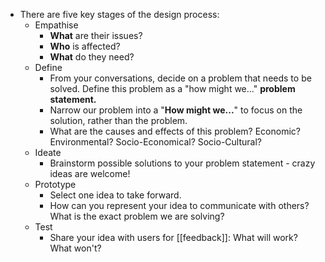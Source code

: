 - There are five key stages of the design process:
	- Empathise
		- **What** are their issues?
		- **Who** is affected?
		- **What** do they need?
	- Define
		- From your conversations, decide on a problem that needs to be solved. Define this problem as a "how might we..." **problem statement.**
		- Narrow our problem into a "**How might we...**" to focus on the solution, rather than the problem.
		- What are the causes and effects of this problem? Economic? Environmental? Socio-Economical? Socio-Cultural?
	- Ideate
		- Brainstorm possible solutions to your problem statement - crazy ideas are welcome!
	- Prototype
		- Select one idea to take forward.
		- How can you represent your idea to communicate with others? What is the exact problem we are solving?
	- Test
		- Share your idea with users for [[feedback]]: What will work? What won't?
